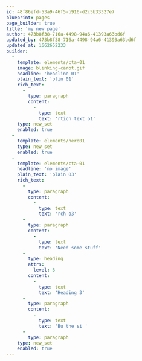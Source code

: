 ```yaml
---
id: 48f86efd-53a9-46f5-b916-d2c5b33327e7
blueprint: pages
page_builder: true
title: 'my new page'
author: 473b8f38-716a-4498-94a6-41393a63bd6f
updated_by: 473b8f38-716a-4498-94a6-41393a63bd6f
updated_at: 1662652233
builder:
  -
    template: elements/cta-01
    image: blinking-carot.gif
    headline: 'headline 01'
    plain_text: 'plin 01'
    rich_text:
      -
        type: paragraph
        content:
          -
            type: text
            text: 'rtich text o1'
    type: new_set
    enabled: true
  -
    template: elements/hero01
    type: new_set
    enabled: true
  -
    template: elements/cta-01
    headline: 'no image'
    plain_text: 'plain 03'
    rich_text:
      -
        type: paragraph
        content:
          -
            type: text
            text: 'rch o3'
      -
        type: paragraph
        content:
          -
            type: text
            text: 'Need some stuff'
      -
        type: heading
        attrs:
          level: 3
        content:
          -
            type: text
            text: 'Heading 3'
      -
        type: paragraph
        content:
          -
            type: text
            text: 'Bu the si '
      -
        type: paragraph
    type: new_set
    enabled: true
---
```


